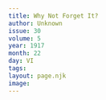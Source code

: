 ```yaml
---
title: Why Not Forget It?
author: Unknown
issue: 30
volume: 5
year: 1917
month: 22
day: VI
tags:
layout: page.njk
image:
---
```

